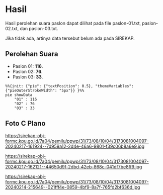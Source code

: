 # Hasil

Hasil perolehan suara paslon dapat dilihat pada file paslon-01.txt, paslon-02.txt, dan paslon-03.txt.

Jika tidak ada, artinya data tersebut belum ada pada SIREKAP.

## Perolehan Suara

 * Paslon 01: **116**.
 * Paslon 02: **76**.
 * Paslon 03: **33**.

```mermaid
%%{init: {"pie": {"textPosition": 0.5}, "themeVariables": {"pieOuterStrokeWidth": "5px"}} }%%
pie showData
    "01" : 116
    "02" : 76
    "03" : 33
```
## Foto C Plano

https://sirekap-obj-formc.kpu.go.id/7a04/pemilu/ppwp/31/73/08/10/04/3173081004097-20240217-161924--7d959a12-2d4e-46a6-9801-f39c06b8a6e9.jpg

https://sirekap-obj-formc.kpu.go.id/7a04/pemilu/ppwp/31/73/08/10/04/3173081004097-20240217-162121--44650d9f-2dbd-42eb-868c-041df7be8ff9.jpg

https://sirekap-obj-formc.kpu.go.id/7a04/pemilu/ppwp/31/73/08/10/04/3173081004097-20240214-215649--021fff4e-0859-4bf9-8a7f-765fd2bf636d.jpg
